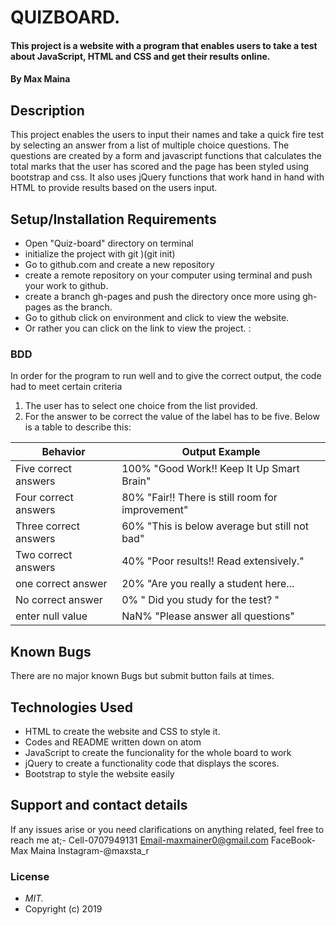 # QUIZBOARD.
#### This project is a website with a program that enables users to take a test about JavaScript, HTML and CSS and get their results online.
#### By **Max Maina**
## Description
This project enables the users to input their names and take a quick fire test by selecting an answer from a list of multiple choice questions. The questions are created by a form and  javascript functions that calculates the total marks that the user has scored and the page has been styled using bootstrap and css. It also uses jQuery functions that work hand in hand with HTML to provide results based on the users input.  

## Setup/Installation Requirements  
* Open "Quiz-board" directory on terminal
* initialize the project with git )(git init)
* Go to github.com and create a new repository
* create a remote repository on your computer using terminal and push your work to github.
* create a branch gh-pages and push the directory once more using gh-pages as the branch.
* Go to github click on environment and click to view the website.
* Or rather you can click on the link to view the project. :
### BDD
In order for the program to run well and to give the correct output, the code had to meet certain criteria
1. The user has to select one choice from the list provided.  
2. For the answer to be correct the value of the label has to be five.
Below is a table to describe this:

Behavior                |  Output Example
------------------------| ---------------
Five correct answers    | 100% "Good Work!! Keep It Up Smart Brain"
Four correct answers    | 80%  "Fair!! There is still room for improvement"
Three correct answers   | 60%  "This is below average but still not bad"
Two correct answers     | 40%  "Poor results!! Read extensively."
one  correct answer     | 20%  "Are you really a student here...
No correct answer       | 0%   " Did you study for the test? "
enter null value        |NaN%  "Please answer all questions"
## Known Bugs
There are no major known Bugs but submit button fails at times.
## Technologies Used
* HTML to create the website and CSS to style it.
* Codes and README written down on atom
* JavaScript to create the funcionality for the whole board to work
* jQuery to create a functionality code that displays the scores.
* Bootstrap to style the website easily
## Support and contact details
If any issues arise or you need clarifications on anything related, feel free to reach me at;- Cell-0707949131
                      Email-maxmainer0@gmail.com
                      FaceBook-Max Maina
                      Instagram-@maxsta_r
### License
* *MIT.*
* Copyright (c) 2019
